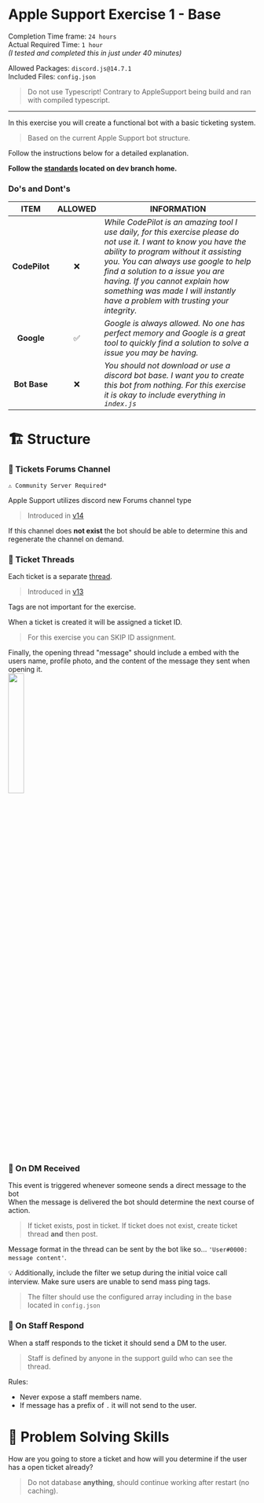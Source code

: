 # Apple Support Exercise 1 - Base

Completion Time frame: `24 hours`\
Actual Required Time: `1 hour`\
_(I tested and completed this in just under 40 minutes)_

Allowed Packages: `discord.js@14.7.1`\
Included Files: `config.json`

> Do not use Typescript! Contrary to AppleSupport being build and ran with compiled typescript.

---

In this exercise you will create a functional bot with a basic ticketing system.

> Based on the current Apple Support bot structure.

Follow the instructions below for a detailed explanation.

**Follow the [standards](https://github.com/plumpx/AppleSupport/tree/dev#our-standards) located on dev branch home.**

### Do's and Dont's

|   **ITEM**    | **ALLOWED** | **INFORMATION**                                                                                                                                                                                                                                                                                                                                            |
| :-----------: | :---------: | ---------------------------------------------------------------------------------------------------------------------------------------------------------------------------------------------------------------------------------------------------------------------------------------------------------------------------------------------------------- |
| **CodePilot** |     ❌      | _While CodePilot is an amazing tool I use daily, for this exercise please do not use it. I want to know you have the ability to program without it assisting you. You can always use google to help find a solution to a issue you are having. If you cannot explain how something was made I will instantly have a problem with trusting your integrity._ |
|  **Google**   |     ✅      | _Google is always allowed. No one has perfect memory and Google is a great tool to quickly find a solution to solve a issue you may be having._                                                                                                                                                                                                            |
| **Bot Base**  |     ❌      | _You should not download or use a discord bot base. I want you to create this bot from nothing. For this exercise it is okay to include everything in `index.js`_                                                                                                                                                                                          |

# 🏗️ Structure

### **📜 Tickets Forums Channel**

`⚠️ Community Server Required*`

Apple Support utilizes discord new Forums channel type

> Introduced in [v14](https://discordjs.guide/additional-info/changes-in-v14.html#forumchannel)

If this channel does **not exist** the bot should be able to determine this and regenerate the channel on demand.

### **📝 Ticket Threads**

Each ticket is a separate [thread](https://discordjs.guide/popular-topics/threads.html#thread-related-gateway-events).

> Introduced in [v13](https://discordjs.guide/additional-info/changes-in-v13.html#threads)

Tags are not important for the exercise.

When a ticket is created it will be assigned a ticket ID.

> For this exercise you can SKIP ID assignment.

Finally, the opening thread "message" should include a embed with the users name, profile photo, and the content of the message they sent when opening it.\
<img src="https://user-images.githubusercontent.com/63246000/211909409-4c04e2b0-186f-4b0f-a98a-300100e77fa4.png" width=25% height=25%>

### **📢 On DM Received**

This event is triggered whenever someone sends a direct message to the bot\
When the message is delivered the bot should determine the next course of action.

> If ticket exists, post in ticket.
> If ticket does not exist, create ticket thread **and** then post.

Message format in the thread can be sent by the bot like so... `'User#0000: message content'`.

💡 Additionally, include the filter we setup during the initial voice call interview. Make sure users are unable to send mass ping tags.

> The filter should use the configured array including in the base located in `config.json`

### **📨 On Staff Respond**

When a staff responds to the ticket it should send a DM to the user.

> Staff is defined by anyone in the support guild who can see the thread.

Rules:
- Never expose a staff members name.
- If message has a prefix of `.` it will not send to the user.

# 🧠 Problem Solving Skills

How are you going to store a ticket and how will you determine if the user has a open ticket already?

> Do not database **anything**, should continue working after restart (no caching).
